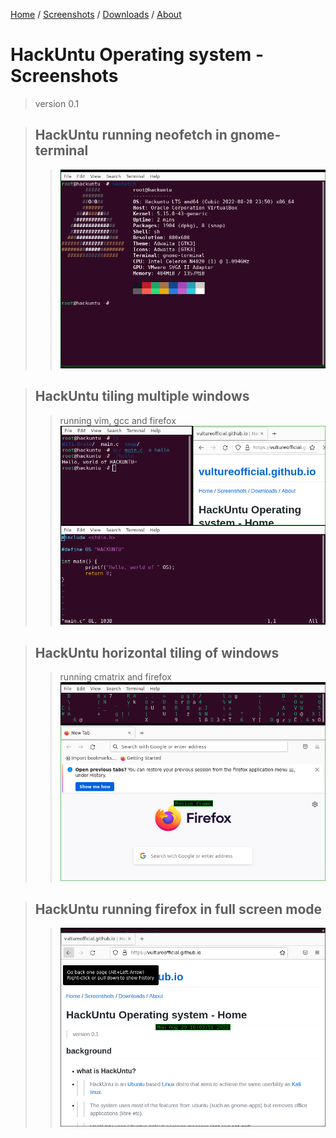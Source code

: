 [Home](https://vultureofficial.github.io/) / [Screenshots](Screenshots.md) / [Downloads](https://vultureofficial.github.io/) / [About](https://vultureofficial.github.io/) 

# HackUntu Operating system - Screenshots
> version 0.1

> ## HackUntu running neofetch in gnome-terminal
>> ![screenshot01](./shot01/screen01.png)

> ## HackUntu tiling multiple windows
>> running vim, gcc and firefox
>> ![screenshot01](./shot01/screen02.png)


> ## HackUntu horizontal tiling of windows
>> running cmatrix and firefox
>> ![screenshot01](./shot01/screen03.png)

> ## HackUntu running firefox in full screen mode
>> ![screenshot01](./shot01/screen05.png)
